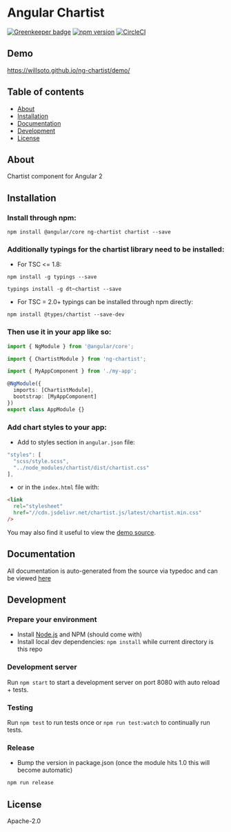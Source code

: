 # Angular Chartist

[![Greenkeeper badge](https://badges.greenkeeper.io/willsoto/ng-chartist.svg)](https://greenkeeper.io/)
[![npm version](https://badge.fury.io/js/ng-chartist.svg)](http://badge.fury.io/js/ng-chartist)
[![CircleCI](https://circleci.com/gh/willsoto/ng-chartist.svg?style=svg)](https://circleci.com/gh/willsoto/ng-chartist)

## Demo

https://willsoto.github.io/ng-chartist/demo/

## Table of contents

- [About](#about)
- [Installation](#installation)
- [Documentation](#documentation)
- [Development](#development)
- [License](#license)

## About

Chartist component for Angular 2

## Installation

### Install through npm:

```
npm install @angular/core ng-chartist chartist --save
```

### Additionally typings for the chartist library need to be installed:

- For TSC <= 1.8:

```
npm install -g typings --save
```

```
typings install -g dt~chartist --save
```

- For TSC = 2.0+ typings can be installed through npm directly:

```
npm install @types/chartist --save-dev
```

### Then use it in your app like so:

```typescript
import { NgModule } from '@angular/core';

import { ChartistModule } from 'ng-chartist';

import { MyAppComponent } from './my-app';

@NgModule({
  imports: [ChartistModule],
  bootstrap: [MyAppComponent]
})
export class AppModule {}
```

### Add chart styles to your app:

- Add to styles section in `angular.json` file:

```javascript
"styles": [
  "scss/style.scss",
  "../node_modules/chartist/dist/chartist.css"
],
```

- or in the `index.html` file with:

```html
<link
  rel="stylesheet"
  href="//cdn.jsdelivr.net/chartist.js/latest/chartist.min.css"
/>
```

You may also find it useful to view the [demo source](https://github.com/willsoto/ng-chartist/blob/master/projects/ng-chartist-demo/src/app/app.component.ts).

## Documentation

All documentation is auto-generated from the source via typedoc and can be viewed [here](https://willsoto.github.io/ng-chartist/docs/)

## Development

### Prepare your environment

- Install [Node.js](http://nodejs.org/) and NPM (should come with)
- Install local dev dependencies: `npm install` while current directory is this repo

### Development server

Run `npm start` to start a development server on port 8080 with auto reload + tests.

### Testing

Run `npm test` to run tests once or `npm run test:watch` to continually run tests.

### Release

- Bump the version in package.json (once the module hits 1.0 this will become automatic)

```bash
npm run release
```

## License

Apache-2.0
